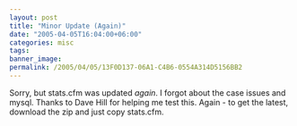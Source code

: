 ```yaml
---
layout: post
title: "Minor Update (Again)"
date: "2005-04-05T16:04:00+06:00"
categories: misc 
tags: 
banner_image: 
permalink: /2005/04/05/13F0D137-06A1-C4B6-0554A314D5156BB2
---
```


Sorry, but stats.cfm was updated <i>again</i>. I forgot about the case issues and mysql. Thanks to Dave Hill for helping me test this. Again - to get the latest, download the zip and just copy stats.cfm.